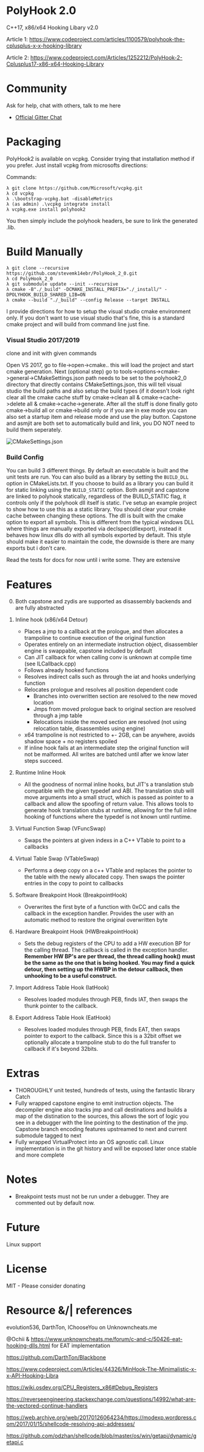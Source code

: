# PolyHook 2.0
C++17, x86/x64 Hooking Libary v2.0

Article 1: https://www.codeproject.com/articles/1100579/polyhook-the-cplusplus-x-x-hooking-library

Article 2: https://www.codeproject.com/Articles/1252212/PolyHook-2-Cplusplus17-x86-x64-Hooking-Library

# Community
Ask for help, chat with others, talk to me here
* [Official Gitter Chat](https://gitter.im/PolyHook/Lobby)

# Packaging
PolyHook2 is available on vcpkg. Consider trying that installation method if you prefer. Just install vcpkg from microsofts directions: 

Commands: 
```
λ git clone https://github.com/Microsoft/vcpkg.git
λ cd vcpkg
λ .\bootstrap-vcpkg.bat -disableMetrics
λ (as admin) .\vcpkg integrate install
λ vcpkg.exe install polyhook2
```
You then simply include the polyhook headers, be sure to link the generated .lib.

# Build Manually
```
λ git clone --recursive https://github.com/stevemk14ebr/PolyHook_2_0.git
λ cd PolyHook_2_0
λ git submodule update --init --recursive
λ cmake -B"./_build" -DCMAKE_INSTALL_PREFIX="./_install/" -DPOLYHOOK_BUILD_SHARED_LIB=ON
λ cmake --build "./_build" --config Release --target INSTALL
```
I provide directions for how to setup the visual studio cmake environment only. If you don't want to use visual studio that's fine, this is a standard cmake project and will build from command line just fine.

### Visual Studio 2017/2019
clone and init with given commands

Open VS 2017, go to file->open->cmake.. this will load the project and start cmake generation. Next (optional step) go to tools->options->cmake->general->CMakeSettings.json path needs to be set to the polyhook2_0 directory that directly contains CMakeSettings.json, this will tell visual studio the build paths and also setup the build types (if it doesn't look right clear all the cmake cache stuff by cmake->clean all & cmake->cache->delete all & cmake->cache->generate. After all the stuff is done finally goto cmake->build all or cmake->build only or if you are in exe mode you can also set a startup item and release mode and use the play button. Capstone and asmjit are both set to automatically build and link, you DO NOT need to build them seperately.

![CMakeSettings.json](https://i.imgur.com/RpHQ5Km.png)

### Build Config
You can build 3 different things. By default an executable is built and the unit tests are run. You can also build as a library by setting the ```BUILD_DLL``` option in CMakeLists.txt. If you choose to build as a library you can build it for static linking using the ```BUILD_STATIC``` option. Both asmjit and capstone are linked to polyhook statically, regardless of the BUILD_STATIC flag, it controls only if the polyhook dll itself is static. I've setup an example project to show how to use this as a static library. You should clear your cmake cache between changing these options. The dll is built with the cmake option to export all symbols. This is different from the typical windows DLL where things are manually exported via declspec(dllexport), instead it behaves how linux dlls do with all symbols exported by default. This style should make it easier to maintain the code, the downside is there are many exports but i don't care.

Read the tests for docs for now until i write some. They are extensive

# Features
0) Both capstone and zydis are supported as disassembly backends and are fully abstracted
1) Inline hook (x86/x64 Detour)
    - Places a jmp to a callback at the prologue, and then allocates a trampoline to continue execution of the original function
    - Operates entirely on an intermediate instruction object, disassembler engine is swappable, capstone included by default
    - Can JIT callback for when calling conv is unknown at compile time (see ILCallback.cpp)
    - Follows already hooked functions
    - Resolves indirect calls such as through the iat and hooks underlying function
    - Relocates prologue and resolves all position dependent code
      - Branches into overwritten section are resolved to the new moved location
      - Jmps from moved prologue back to original section are resolved through a jmp table
      - Relocations inside the moved section are resolved (not using relocation table, disassembles using engine)
    - x64 trampoline is not restricted to +- 2GB, can be anywhere, avoids shadow space + no registers spoiled
    - If inline hook fails at an intermediate step the original function will not be malformed. All writes are batched until after we know later steps succeed.
    
 2) Runtime Inline Hook
    - All the goodness of normal inline hooks, but JIT's a translation stub compatible with the given typedef and ABI. The translation stub will move arguments into a small struct, which is passed as pointer to a callback and allow the spoofing of return value. This allows tools to generate hook translation stubs at runtime, allowing for the full inline hooking of functions where the typedef is not known until runtime.

3) Virtual Function Swap (VFuncSwap)
    * Swaps the pointers at given indexs in a C++ VTable to point to a callbacks
4) Virtual Table Swap (VTableSwap)
    * Performs a deep copy on a c++ VTable and replaces the pointer to the table with the newly allocated copy. Then swaps the pointer entries in the copy to point to callbacks
5) Software Breakpoint Hook (BreakpointHook)
    * Overwrites the first byte of a function with 0xCC and calls the callback in the exception handler. Provides the user with an automatic method to restore the original overwritten byte
6) Hardware Breakpoint Hook (HWBreakpointHook)
   * Sets the debug registers of the CPU to add a HW execution BP for the calling thread. The callback is called in the exception handler. **Remember HW BP's are per thread, the thread calling hook() must be the same as the one that is being hooked. You may find a quick detour, then setting up the HWBP in the detour callback, then unhooking to be a useful construct.**
7) Import Address Table Hook (IatHook)
    * Resolves loaded modules through PEB, finds IAT, then swaps the thunk pointer to the callback. 
8) Export Address Table Hook (EatHook)
    * Resolves loaded modules through PEB, finds EAT, then swaps pointer to export to the callback. Since this is a 32bit offset we optionally allocate a trampoline stub to do the full transfer to callback if it's beyond 32bits.
    
# Extras
- THOROUGHLY unit tested, hundreds of tests, using the fantastic library Catch
- Fully wrapped capstone engine to emit instruction objects. The decompiler engine also tracks jmp and call destinations and builds a map of the distination to the sources, this allows the sort of logic you see in a debugger with the line pointing to the destination of the jmp. Capstone branch encoding features upstreamed to next and current submodule tagged to next
- Fully wrapped VirtualProtect into an OS agnostic call. Linux implementation is in the git history and will be exposed later once stable and more complete

# Notes
- Breakpoint tests must not be run under a debugger. They are commented out by default now.

# Future
Linux support

# License
MIT - Please consider donating

# Resource &/| references
evolution536, DarthTon, IChooseYou on Unknowncheats.me

@Ochii & https://www.unknowncheats.me/forum/c-and-c/50426-eat-hooking-dlls.html for EAT implementation

https://github.com/DarthTon/Blackbone

https://www.codeproject.com/Articles/44326/MinHook-The-Minimalistic-x-x-API-Hooking-Libra

https://wiki.osdev.org/CPU_Registers_x86#Debug_Registers

https://reverseengineering.stackexchange.com/questions/14992/what-are-the-vectored-continue-handlers

https://web.archive.org/web/20170126064234/https://modexp.wordpress.com/2017/01/15/shellcode-resolving-api-addresses/

https://github.com/odzhan/shellcode/blob/master/os/win/getapi/dynamic/getapi.c
